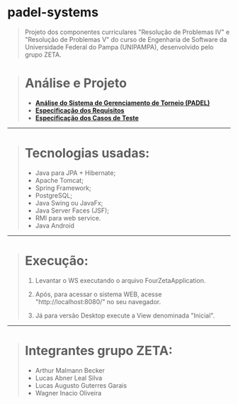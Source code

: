 # padel-systems
> Projeto dos componentes curriculares "Resolução de Problemas IV" e "Resolução de Problemas V" do curso de Engenharia de Software da Universidade Federal do Pampa (UNIPAMPA), desenvolvido pelo grupo ZETA. 

> # Análise e Projeto
> 
> + [__Análise do Sistema de Gerenciamento de Torneio (PADEL)__](https://github.com/arthmalbeck/padel-systems/blob/master/Engineering/AnaliseProjeto/analise-sistema.md)
> + [__Especificação dos Requisitos__](https://github.com/arthmalbeck/padel-systems/blob/master/Engineering/AnaliseProjeto/requisitos.md)
> + [__Especificação dos Casos de Teste__](https://github.com/arthmalbeck/padel-systems/blob/master/Engineering/AnaliseProjeto/casos-de-testes.md)
>

-----------------------

> # Tecnologias usadas:
> + Java para JPA + Hibernate;
> + Apache Tomcat;
> + Spring Framework;
> + PostgreSQL;
> + Java Swing ou JavaFx;
> + Java Server Faces (JSF);
> + RMI para web service.
> + Java Android

-----------------------

> # Execução:
>
> 1. Levantar o WS executando o arquivo FourZetaApplication.
>
> 2. Após, para acessar o sistema WEB, acesse "http://localhost:8080/" no seu navegador.
>
> 3. Já para versão Desktop execute a View denominada "Inicial".

-----------------------

> # Integrantes grupo ZETA:
>
> + Arthur Malmann Becker
> + Lucas Abner Leal Silva
> + Lucas Augusto Guterres Garais
> + Wagner Inacio Oliveira


